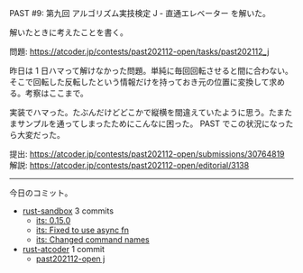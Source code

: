PAST #9: 第九回 アルゴリズム実技検定 J - 直通エレベーター を解いた。

解いたときに考えたことを書く。

問題: <https://atcoder.jp/contests/past202112-open/tasks/past202112_j>

昨日は 1 日ハマって解けなかった問題。単純に毎回回転させると間に合わない。そこで回転した反転したという情報だけを持っておき元の位置に変換して求める。考察はここまで。

実装でハマった。たぶんだけどどこかで縦横を間違えていたように思う。たまたまサンプルを通ってしまったためにこんなに困った。 PAST でこの状況になったら大変だった。

提出: <https://atcoder.jp/contests/past202112-open/submissions/30764819>
解説: <https://atcoder.jp/contests/past202112-open/editorial/3138>

---

今日のコミット。

- [rust-sandbox](https://github.com/bouzuya/rust-sandbox) 3 commits
  - [its: 0.15.0](https://github.com/bouzuya/rust-sandbox/commit/922921b0d0a70e713587a12a625274d5a0c2cff9)
  - [its: Fixed to use async fn](https://github.com/bouzuya/rust-sandbox/commit/b70003e6ee9c09a73d261ce7ebb0750675f3a22d)
  - [its: Changed command names](https://github.com/bouzuya/rust-sandbox/commit/e89872ec59c089237d9c1a460510d28efb19f07a)
- [rust-atcoder](https://github.com/bouzuya/rust-atcoder) 1 commit
  - [past202112-open j](https://github.com/bouzuya/rust-atcoder/commit/87f457d9130ce1075203a7ef1e12d58c4840d23c)

